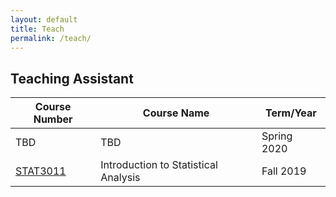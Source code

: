 ```yaml
---
layout: default
title: Teach
permalink: /teach/
---
```


## Teaching Assistant

| Course Number            | Course Name                          | Term/Year   |
| ------------------------ | ------------------------------------ | ----------- |
| TBD                      | TBD                                  | Spring 2020 |
| [STAT3011](STAT3011_LAB) | Introduction to Statistical Analysis | Fall 2019   |



